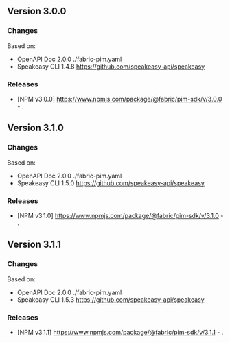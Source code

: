 

## Version 3.0.0
### Changes
Based on:
- OpenAPI Doc 2.0.0 ./fabric-pim.yaml
- Speakeasy CLI 1.4.8 https://github.com/speakeasy-api/speakeasy
### Releases
- [NPM v3.0.0] https://www.npmjs.com/package/@fabric/pim-sdk/v/3.0.0 - .

## Version 3.1.0
### Changes
Based on:
- OpenAPI Doc 2.0.0 ./fabric-pim.yaml
- Speakeasy CLI 1.5.0 https://github.com/speakeasy-api/speakeasy
### Releases
- [NPM v3.1.0] https://www.npmjs.com/package/@fabric/pim-sdk/v/3.1.0 - .

## Version 3.1.1
### Changes
Based on:
- OpenAPI Doc 2.0.0 ./fabric-pim.yaml
- Speakeasy CLI 1.5.3 https://github.com/speakeasy-api/speakeasy
### Releases
- [NPM v3.1.1] https://www.npmjs.com/package/@fabric/pim-sdk/v/3.1.1 - .
